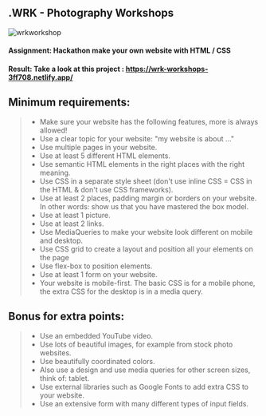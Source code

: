 ## .WRK - Photography Workshops

![wrkworkshop](https://user-images.githubusercontent.com/72910410/110764343-3bacaa00-8253-11eb-942b-1d32b715c6d6.jpg)


#### **Assignment:** Hackathon make your own website with HTML / CSS

#### **Result:** Take a look at this project : https://wrk-workshops-3ff708.netlify.app/


## Minimum requirements:


>- Make sure your website has the following features, more is always allowed!
>- Use a clear topic for your website: "my website is about ..."
>- Use multiple pages in your website.
>- Use at least 5 different HTML elements.
>- Use semantic HTML elements in the right places with the right meaning.
>- Use CSS in a separate style sheet (don't use inline CSS = CSS in the HTML & don't use CSS frameworks).
>- Use at least 2 places, padding margin or borders on your website. In other words: show us that you have mastered the box model.
>- Use at least 1 picture.
>- Use at least 2 links.
>- Use MediaQueries to make your website look different on mobile and desktop.
>- Use CSS grid to create a layout and position all your elements on the page
>- Use flex-box to position elements.
>- Use at least 1 form on your website.
>- Your website is mobile-first. The basic CSS is for a mobile phone, the extra CSS for the desktop is in a media query.



## Bonus for extra points:
>- Use an embedded YouTube video.
>- Use lots of beautiful images, for example from stock photo websites.
>- Use beautifully coordinated colors.
>- Also use a design and use media queries for other screen sizes, think of: tablet.
>- Use external libraries such as Google Fonts to add extra CSS to your website.
>- Use an extensive form with many different types of input fields.
